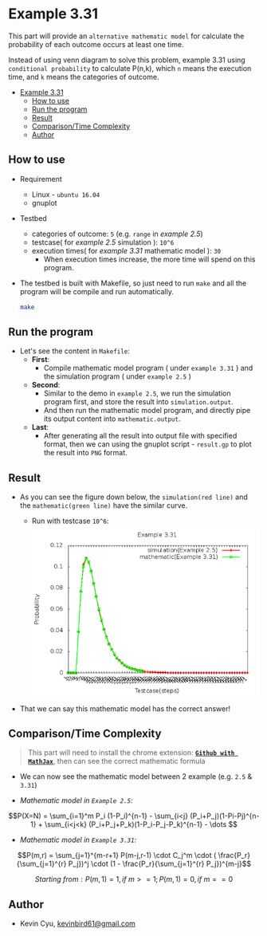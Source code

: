 # Example 3.31

This part will provide an `alternative mathematic model` for calculate the probability of each outcome occurs at least one time.

Instead of using venn diagram to solve this problem, example 3.31 using `conditional probability` to calculate P(n,k), which `n` means the execution time, and `k` means the categories of outcome.

<!-- TOC -->

- [Example 3.31](#example-331)
    - [How to use](#how-to-use)
    - [Run the program](#run-the-program)
    - [Result](#result)
    - [Comparison/Time Complexity](#comparisontime-complexity)
    - [Author](#author)

<!-- /TOC -->

## How to use 

* Requirement
    * Linux - `ubuntu 16.04`
    * gnuplot 

* Testbed
    * categories of outcome: `5` (e.g. `range` in *example 2.5*)
    * testcase( for *example 2.5* simulation ): `10^6`
    * execution times( for *example 3.31* mathematic model ): `30`
        * When execution times increase, the more time will spend on this program.

* The testbed is built with Makefile, so just need to run `make` and all the program will be compile and run automatically.
    ```bash
    make
    ```

## Run the program

* Let's see the content in `Makefile`:
    * **First**:
        * Compile mathematic model program ( under `example 3.31` ) and the simulation program ( under `example 2.5` )
    * **Second**:
        * Similar to the demo in `example 2.5`, we run the simulation program first, and store the result into `simulation.output`.
        * And then run the mathematic model program, and directly pipe its output content into `mathematic.output`.
    * **Last**:
        * After generating all the result into output file with specified format, then we can using the gnuplot script - `result.gp` to plot the result into `PNG` format.

## Result

* As you can see the figure down below, the `simulation(red line)` and the `mathematic(green line)` have the similar curve.
    * Run with testcase `10^6`:
    ![](example3_31.png)

* That we can say this mathematic model has the correct answer!

## Comparison/Time Complexity

> This part will need to install the chrome extension: [**`Github with MathJax`**](https://chrome.google.com/webstore/detail/github-with-mathjax/ioemnmodlmafdkllaclgeombjnmnbima/related), then can see the correct mathematic formula

* We can now see the mathematic model between 2 example (e.g. `2.5` & `3.31`)

* *Mathematic model in `Example 2.5`:*

$$P(X=N) = \sum_{i=1}^m P_i (1-P_i)^{n-1} - \sum_{i<j} (P_i+P_j)(1-Pi-Pj)^{n-1} + \sum_{i<j<k} (P_i+P_j+P_k)(1-P_i-P_j-P_k)^{n-1} - \dots $$

* *Mathematic model in `Example 3.31`:*

$$P(m,r) = \sum_{j=1}^{m-r+1} P(m-j,r-1) \cdot C_j^m \cdot ( \frac{P_r}{\sum_{j=1}^{r} P_j})^j \cdot (1 - \frac{P_r}{\sum_{j=1}^{r} P_j})^{m-j}$$

$$Starting \ from: P(m,1) = 1, if \ m>=1 ; P(m,1) = 0, if \ m==0$$


## Author

* Kevin Cyu, kevinbird61@gmail.com